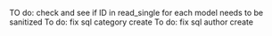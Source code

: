 TO do: check and see if ID in read_single for each model needs to be sanitized
To do: fix sql category create
To do: fix sql author create